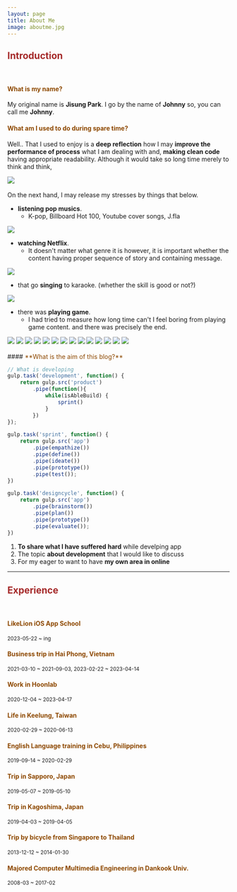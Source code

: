 ```yaml
---
layout: page
title: About Me
image: aboutme.jpg
---
```


## <span style="color: brown">**Introduction**</span>
<br>

#### <span style="color: #8D4801">**What is my name?**</span>

My original name is **Jisung Park**. I go by the name of **Johnny** so, you can call me **Johnny**.

#### <span style="color: #8D4801">**What am I used to do during spare time?**</span>

Well.. That I used to enjoy is a **deep reflection** how I may **improve the performance of process** what I am dealing with and, **making clean code** having appropriate readability. Although it would take so long time merely to think and think,

<div class="image-slider-passive">
  <img src="images/aboutme/hobbies/hobby1.jpg">
</div>
<br>
On the next hand, I may release my stresses by things that below.

- **listening pop musics**.
  - K-pop, Billboard Hot 100, Youtube cover songs, J.fla
<div class="image-slider-passive">
  <img src="images/aboutme/hobbies/hobby2.jpg">
</div>

- **watching Netflix**.
  - It doesn't matter what genre it is however, it is important whether the content having proper sequence of story and containing message.
<div class="image-slider-passive">
  <img src="images/aboutme/hobbies/hobby3.jpg">
</div>

- that go **singing** to karaoke. (whether the skill is good or not?)
<div class="image-slider-passive">
  <img src="images/aboutme/hobbies/hobby4.jpg">
</div>

- there was **playing game**.
  - I had tried to measure how long time can't I feel boring from playing game content. and there was precisely the end.

<div class="image-slider-auto">
  <img src="images/aboutme/games/game1.jpg">
  <img src="images/aboutme/games/game2.jpg">
  <img src="images/aboutme/games/game3.jpg">
  <img src="images/aboutme/games/game4.jpg">
  <img src="images/aboutme/games/game5.jpg">
  <img src="images/aboutme/games/game6.jpg">
  <img src="images/aboutme/games/game7.jpg">
  <img src="images/aboutme/games/game8.jpg">
  <img src="images/aboutme/games/game9.jpg">
  <img src="images/aboutme/games/game10.jpg">
  <img src="images/aboutme/games/game11.jpg">
  <img src="images/aboutme/games/game12.jpg">
  <img src="images/aboutme/games/game13_1.jpg">
  <img src="images/aboutme/games/game13_2.jpg">
</div>
<br>
#### <span style="color: #8D4801">**What is the aim of this blog?**</span>

```javascript
// What is developing
gulp.task('development', function() {
    return gulp.src('product')
        .pipe(function(){
            while(isAbleBuild) {
                sprint()
            }
        })
});

gulp.task('sprint', function() {
    return gulp.src('app')
        .pipe(empathize())
        .pipe(define())
        .pipe(ideate())
        .pipe(prototype())
        .pipe(test());
})

gulp.task('designcycle', function() {
    return gulp.src('app')
        .pipe(brainstorm())
        .pipe(plan())
        .pipe(prototype())
        .pipe(evaluate());
})
```
1. **To share what I have suffered hard** while develping app
2. The topic **about development** that I would like to discuss 
3. For my eager to want to have **my own area in online**

---

## <span style="color: brown">**Experience**</span>
<br>

#### <span style="color: #8D4801">**LikeLion iOS App School**</span>
<small>2023-05-22 ~ ing</small>  

#### <span style="color: #8D4801">**Business trip in Hai Phong, Vietnam**</span>
<small>2021-03-10 ~ 2021-09-03, </small><small>2023-02-22 ~ 2023-04-14</small>  

#### <span style="color: #8D4801">**Work in Hoonlab**</span>
<small>2020-12-04 ~ 2023-04-17</small>  

#### <span style="color: #8D4801">**Life in Keelung, Taiwan**</span>
<small>2020-02-29 ~ 2020-06-13</small>  

#### <span style="color: #8D4801">**English Language training in Cebu, Philippines**</span>
<small>2019-09-14 ~ 2020-02-29</small>  

#### <span style="color: #8D4801">**Trip in Sapporo, Japan**</span>
<small>2019-05-07 ~ 2019-05-10</small>  

#### <span style="color: #8D4801">**Trip in Kagoshima, Japan**</span>
<small>2019-04-03 ~ 2019-04-05</small>  

#### <span style="color: #8D4801">**Trip by bicycle from Singapore to Thailand**</span>
<small>2013-12-12 ~ 2014-01-30</small>  

#### <span style="color: #8D4801">**Majored Computer Multimedia Engineering in Dankook Univ.**</span>
<small>2008-03 ~ 2017-02</small>